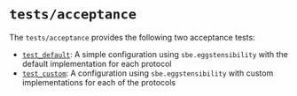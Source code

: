 # `tests/acceptance`

The `tests/acceptance` provides the following two acceptance tests:

* [`test_default`](test_default.py): A simple configuration using `sbe.eggstensibility` with the default implementation for each protocol
* [`test_custom`](test_custom.py): A configuration using `sbe.eggstensibility` with custom implementations for each of the protocols

